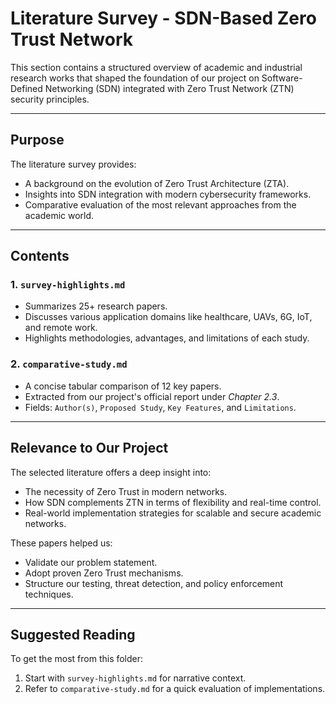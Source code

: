 # Literature Survey - SDN-Based Zero Trust Network

This section contains a structured overview of academic and industrial research works that shaped the foundation of our project on Software-Defined Networking (SDN) integrated with Zero Trust Network (ZTN) security principles.

---

## Purpose

The literature survey provides:
- A background on the evolution of Zero Trust Architecture (ZTA).
- Insights into SDN integration with modern cybersecurity frameworks.
- Comparative evaluation of the most relevant approaches from the academic world.

---

## Contents

### 1. `survey-highlights.md`
- Summarizes 25+ research papers.
- Discusses various application domains like healthcare, UAVs, 6G, IoT, and remote work.
- Highlights methodologies, advantages, and limitations of each study.

### 2. `comparative-study.md`
- A concise tabular comparison of 12 key papers.
- Extracted from our project's official report under *Chapter 2.3*.
- Fields: `Author(s)`, `Proposed Study`, `Key Features`, and `Limitations`.

---

## Relevance to Our Project

The selected literature offers a deep insight into:
- The necessity of Zero Trust in modern networks.
- How SDN complements ZTN in terms of flexibility and real-time control.
- Real-world implementation strategies for scalable and secure academic networks.

These papers helped us:
- Validate our problem statement.
- Adopt proven Zero Trust mechanisms.
- Structure our testing, threat detection, and policy enforcement techniques.

---


## Suggested Reading

To get the most from this folder:
1. Start with `survey-highlights.md` for narrative context.
2. Refer to `comparative-study.md` for a quick evaluation of implementations.